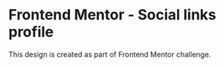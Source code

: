 # Frontend Mentor - Social links profile

This design is created as part of Frontend Mentor challenge. 